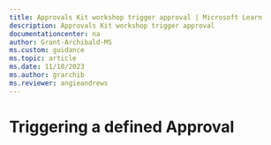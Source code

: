 ```yaml
---
title: Approvals Kit workshop trigger approval | Microsoft Learn
description: Approvals Kit workshop trigger approval
documentationcenter: na
author: Grant-Archibald-MS
ms.custom: guidance
ms.topic: article
ms.date: 11/10/2023
ms.author: grarchib
ms.reviewer: angieandrews
---
```


# Triggering a defined Approval
